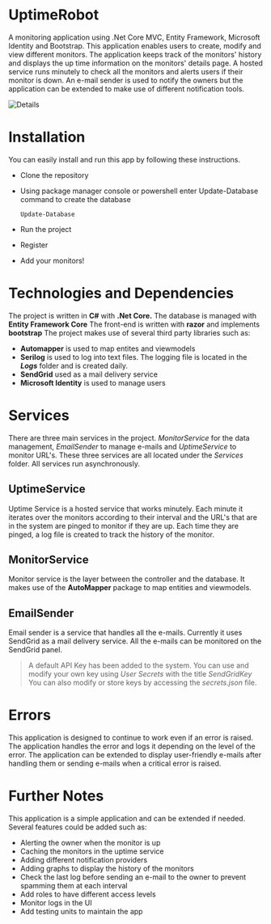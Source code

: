 # UptimeRobot
A monitoring application using .Net Core MVC, Entity Framework, Microsoft Identity and Bootstrap. This application enables users to create, modify and view different monitors. The application keeps track of the monitors' history and displays the up time information on the monitors' details page. A hosted service runs minutely to check all the monitors and alerts users if their monitor is down. An e-mail sender is used to notify the owners but the application can be extended to make use of different notification tools.

![Details](https://i.ibb.co/PD8vd9B/Monitor-Details.jpg)

# Installation
You can easily install and run this app by following these instructions.
- Clone the repository
- Using package manager console or powershell enter Update-Database command to create the database

	  Update-Database

- Run the project
- Register 
- Add your monitors!

# Technologies and Dependencies
The project is written in **C#** with **.Net Core.**
The database is managed with **Entity Framework Core**
The front-end is written with **razor** and implements **bootstrap**
The project makes use of several third party libraries such as:

 - **Automapper** is used to map entites and viewmodels
 - **Serilog** is used to log into text files. The logging file is located in the ***Logs*** folder and is created daily.
 - **SendGrid** used as a mail delivery service
 - **Microsoft Identity** is used to manage users

# Services
There are three main services in the project. *MonitorService* for the data management, *EmailSender* to manage e-mails and *UptimeService* to monitor URL's. These three services are all located under the *Services* folder. All services run asynchronously. 

## UptimeService
Uptime Service is a hosted service that works minutely. Each minute it iterates over the monitors according to their interval and the URL's that are in the system are pinged to monitor if they are up. Each time they are pinged, a log file is created to track the history of the monitor.

## MonitorService
Monitor service is the layer between the controller and the database. It makes use of the **AutoMapper** package to map entities and viewmodels. 

## EmailSender 
Email sender is a service that handles all the e-mails. Currently it uses SendGrid as a mail delivery service. All the e-mails can be monitored on the SendGrid panel. 
> A default API Key has been added to the system. You can use and modify your own key using *User Secrets* with the title *SendGridKey* 
> You can also modify or store keys by accessing the *secrets.json* file.

# Errors
This application is designed to continue to work even if an error is raised. The application handles the error and logs it depending on the level of the error. The application can be extended to display user-friendly e-mails after handling them or sending e-mails when a critical error is raised.

# Further Notes
This application is a simple application and can be extended if needed. Several features could be added such as:

- Alerting the owner when the monitor is up
- Caching the monitors in the uptime service
- Adding different notification providers
- Adding graphs to display the history of the monitors
- Check the last log before sending an e-mail to the owner to prevent spamming them at each interval
- Add roles to have different access levels
- Monitor logs in the UI
- Add testing units to maintain the app
